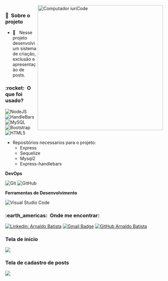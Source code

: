 <img src="https://raw.githubusercontent.com/MicaelliMedeiros/micaellimedeiros/master/image/computer-illustration.png" min-width="400px" max-width="400px" width="400px" align="right" alt="Computador iuriCode">

<h3> 🚧 &nbsp;Sobre o projeto </h3>

- 🤔 &nbsp; Nesse projeto desenvolvi um sistema de criação, exclusão e apresentação de posts.

<h3> :rocket: &nbsp;O que foi usado? </h3>

  ![NodeJS](https://img.shields.io/badge/-NodeJS-333333?style=flat&logo=nodedotjs)
  ![HandleBars](https://img.shields.io/badge/-HandleBars-333333?style=flat&logo=handlebarsdotjs)
  ![MySQL](https://img.shields.io/badge/-MySQL-333333?style=flat&logo=mysql)
  ![Bootstrap](https://img.shields.io/badge/-Bootstrap-333333?style=flat&logo=bootstrap)
  ![HTML5](https://img.shields.io/badge/-HTML5-333333?style=flat&logo=HTML5)
  
  - Repositórios necessarios para o projeto:
    - Express
    - Sequelize
    - Mysql2
    - Express-handlebars

**DevOps**

  ![Git](https://img.shields.io/badge/-Git-333333?style=flat&logo=git)
  ![GitHub](https://img.shields.io/badge/-GitHub-333333?style=flat&logo=github)

**Ferramentas de Desenvolvimento**

  ![Visual Studio Code](https://img.shields.io/badge/-Visual%20Studio%20Code-333333?style=flat&logo=visual-studio-code&logoColor=007ACC)

<h3> :earth_americas: &nbsp;Onde me encontrar: </h3> 

[![Linkedin: Arnaldo Batista](https://img.shields.io/badge/-arnaldbatista-blue?style=flat-square&logo=Linkedin&logoColor=white&link=https://www.linkedin.com/in/arnaldbatista)](https://www.linkedin.com/in/arnaldbatista)
[![Gmail Badge](https://img.shields.io/badge/-arnaldbatista@icloud.com-006bed?style=flat-square&logo=apple&logoColor=white&link=mailto:arnaldbatista@icloud.com)](mailto:arnaldbatista@icloud.com)
[![GitHub Arnaldo Batista]( https://img.shields.io/github/followers/VanessaSwerts?label=follow&style=social)](https://github.com/arnaldbatista)

<h3>Tela de início</h3>
<img src="https://github.com/arnaldocarpi/Estudo---Posts-com-NodeJS-handlebars-MySql-bootstrap/blob/master/imagens/inicio.png">

<h3>Tela de cadastro de posts</h3>
<img src="https://github.com/arnaldocarpi/Estudo---Posts-com-NodeJS-handlebars-MySql-bootstrap/blob/master/imagens/cadastro.png">
